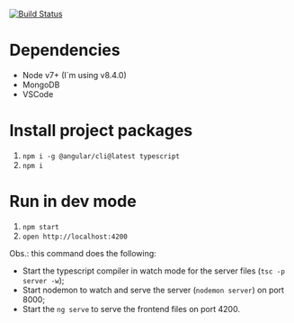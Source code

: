 [![Build Status](https://travis-ci.org/eberlitz/gym-dev-unisinos.svg?branch=master)](https://travis-ci.org/eberlitz/gym-dev-unisinos)

# Dependencies

- Node v7+ (I`m using v8.4.0)
- MongoDB
- VSCode

# Install project packages

1. `npm i -g @angular/cli@latest typescript`
1. `npm i`

# Run in dev mode

1. `npm start`
1. `open http://localhost:4200`

Obs.: this command does the following:

- Start the typescript compiler in watch mode for the server files (`tsc -p server -w`);
- Start nodemon to watch and serve the server (`nodemon server`) on port 8000;
- Start the `ng serve` to serve the frontend files on port 4200.
